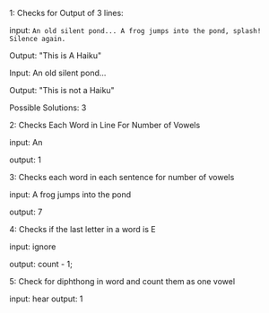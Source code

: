 1: Checks for Output of 3 lines:

  input:
    `An old silent pond...
    A frog jumps into the pond,
    splash! Silence again.`

  Output:
    "This is A Haiku"

  Input:
    An old silent pond...

  Output:
    "This is not a Haiku"

  Possible Solutions: 3

2: Checks Each Word in Line For Number of Vowels

  input:
    An

  output:
    1

3: Checks each word in each sentence for number of vowels

  input:
    A frog jumps into the pond

  output:
    7

4: Checks if the last letter in a word is E

  input:
    ignore

  output:
    count - 1;

5: Check for diphthong in word and count them as one vowel

  input:
    hear
  output:
    1
